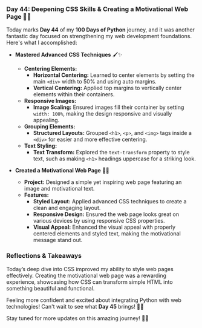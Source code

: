 ### Day 44: Deepening CSS Skills & Creating a Motivational Web Page 🎨🌟

Today marks **Day 44** of my **100 Days of Python** journey, and it was another fantastic day focused on strengthening my web development foundations. Here's what I accomplished:

- **Mastered Advanced CSS Techniques** 🖌️✨
  - **Centering Elements:**
    - **Horizontal Centering:** Learned to center elements by setting the main `<div>` width to 50% and using auto margins.
    - **Vertical Centering:** Applied top margins to vertically center elements within their containers.
  - **Responsive Images:**
    - **Image Scaling:** Ensured images fill their container by setting `width: 100%`, making the design responsive and visually appealing.
  - **Grouping Elements:**
    - **Structured Layouts:** Grouped `<h1>`, `<p>`, and `<img>` tags inside a `<div>` for easier and more effective centering.
  - **Text Styling:**
    - **Text Transform:** Explored the `text-transform` property to style text, such as making `<h1>` headings uppercase for a striking look.

- **Created a Motivational Web Page** 💪📄
  - **Project:** Designed a simple yet inspiring web page featuring an image and motivational text.
  - **Features:**
    - **Styled Layout:** Applied advanced CSS techniques to create a clean and engaging layout.
    - **Responsive Design:** Ensured the web page looks great on various devices by using responsive CSS properties.
    - **Visual Appeal:** Enhanced the visual appeal with properly centered elements and styled text, making the motivational message stand out.

### Reflections & Takeaways

Today’s deep dive into CSS improved my ability to style web pages effectively. Creating the motivational web page was a rewarding experience, showcasing how CSS can transform simple HTML into something beautiful and functional.

Feeling more confident and excited about integrating Python with web technologies! Can't wait to see what **Day 45** brings! 🚀🐍

Stay tuned for more updates on this amazing journey! 🌟✨
